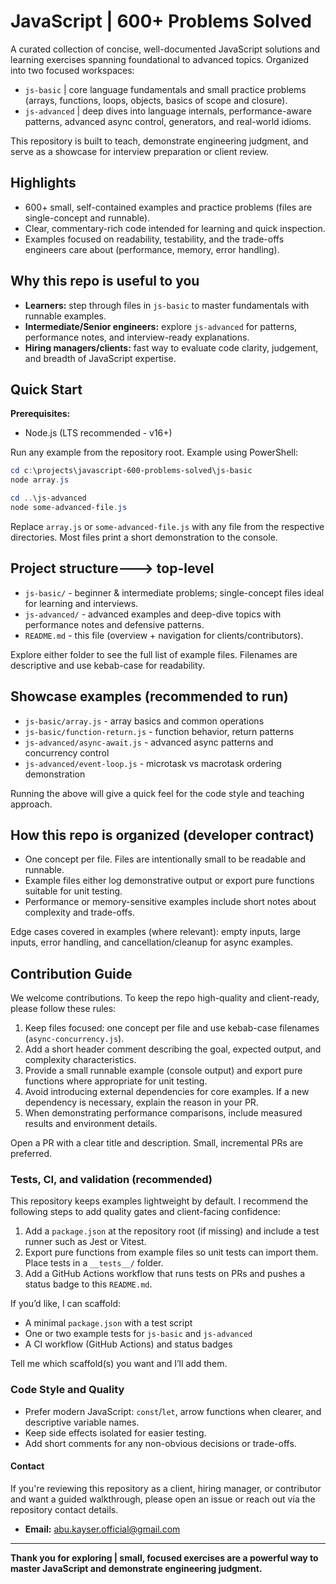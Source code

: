 # JavaScript | 600+ Problems Solved

A curated collection of concise, well-documented JavaScript solutions and learning exercises spanning foundational to advanced topics. Organized into two focused workspaces:

- `js-basic` | core language fundamentals and small practice problems (arrays, functions, loops, objects, basics of scope and closure).
- `js-advanced` | deep dives into language internals, performance-aware patterns, advanced async control, generators, and real-world idioms.

This repository is built to teach, demonstrate engineering judgment, and serve as a showcase for interview preparation or client review.

## Highlights

- 600+ small, self-contained examples and practice problems (files are single-concept and runnable).
- Clear, commentary-rich code intended for learning and quick inspection.
- Examples focused on readability, testability, and the trade-offs engineers care about (performance, memory, error handling).

## Why this repo is useful to you

- **Learners:** step through files in `js-basic` to master fundamentals with runnable examples.
- **Intermediate/Senior engineers:** explore `js-advanced` for patterns, performance notes, and interview-ready explanations.
- **Hiring managers/clients:** fast way to evaluate code clarity, judgement, and breadth of JavaScript expertise.

## Quick Start

**Prerequisites:**

- Node.js (LTS recommended - v16+)

Run any example from the repository root. Example using PowerShell:

```powershell
cd c:\projects\javascript-600-problems-solved\js-basic
node array.js

cd ..\js-advanced
node some-advanced-file.js
```

Replace `array.js` or `some-advanced-file.js` with any file from the respective directories. Most files print a short demonstration to the console.

## Project structure---> top-level

- `js-basic/` - beginner & intermediate problems; single-concept files ideal for learning and interviews.
- `js-advanced/` - advanced examples and deep-dive topics with performance notes and defensive patterns.
- `README.md` - this file (overview + navigation for clients/contributors).

Explore either folder to see the full list of example files. Filenames are descriptive and use kebab-case for readability.

## Showcase examples (recommended to run)

- `js-basic/array.js` - array basics and common operations
- `js-basic/function-return.js` - function behavior, return patterns
- `js-advanced/async-await.js` - advanced async patterns and concurrency control
- `js-advanced/event-loop.js` - microtask vs macrotask ordering demonstration

Running the above will give a quick feel for the code style and teaching approach.

## How this repo is organized (developer contract)

- One concept per file. Files are intentionally small to be readable and runnable.
- Example files either log demonstrative output or export pure functions suitable for unit testing.
- Performance or memory-sensitive examples include short notes about complexity and trade-offs.

Edge cases covered in examples (where relevant): empty inputs, large inputs, error handling, and cancellation/cleanup for async examples.

## Contribution Guide

We welcome contributions. To keep the repo high-quality and client-ready, please follow these rules:

1. Keep files focused: one concept per file and use kebab-case filenames (`async-concurrency.js`).
2. Add a short header comment describing the goal, expected output, and complexity characteristics.
3. Provide a small runnable example (console output) and export pure functions where appropriate for unit testing.
4. Avoid introducing external dependencies for core examples. If a new dependency is necessary, explain the reason in your PR.
5. When demonstrating performance comparisons, include measured results and environment details.

Open a PR with a clear title and description. Small, incremental PRs are preferred.

### Tests, CI, and validation (recommended)

This repository keeps examples lightweight by default. I recommend the following steps to add quality gates and client-facing confidence:

1. Add a `package.json` at the repository root (if missing) and include a test runner such as Jest or Vitest.
2. Export pure functions from example files so unit tests can import them. Place tests in a `__tests__/` folder.
3. Add a GitHub Actions workflow that runs tests on PRs and pushes a status badge to this `README.md`.

If you’d like, I can scaffold:

- A minimal `package.json` with a test script
- One or two example tests for `js-basic` and `js-advanced`
- A CI workflow (GitHub Actions) and status badges

Tell me which scaffold(s) you want and I’ll add them.

### Code Style and Quality

- Prefer modern JavaScript: `const`/`let`, arrow functions when clearer, and descriptive variable names.
- Keep side effects isolated for easier testing.
- Add short comments for any non-obvious decisions or trade-offs.

#### Contact

If you're reviewing this repository as a client, hiring manager, or contributor and want a guided walkthrough, please open an issue or reach out via the repository contact details.

- **Email:** abu.kayser.official@gmail.com

---

**Thank you for exploring | small, focused exercises are a powerful way to master JavaScript and demonstrate engineering judgment.**
